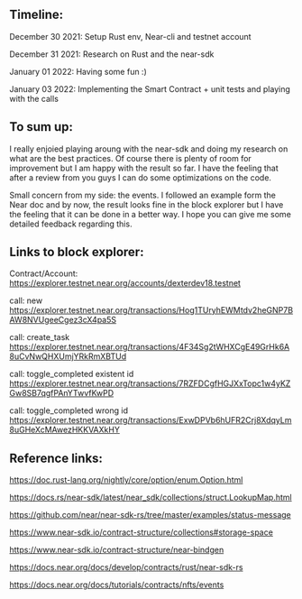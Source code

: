 ## Timeline:

December 30 2021: Setup Rust env, Near-cli and testnet account

December 31 2021: Research on Rust and the near-sdk

January 01 2022: Having some fun :)

January 03 2022: Implementing the Smart Contract + unit tests and playing with the calls

## To sum up:

I really enjoied playing aroung with the near-sdk and doing my research on what are the best practices. Of course there is plenty of room for improvement but I am happy with the result so far. I have the feeling that after a review from you guys I can do some optimizations on the code.

Small concern from my side: the events.
I followed an example form the Near doc and by now, the result looks fine in the block explorer but I have the feeling that it can be done in a better way. I hope you can give me some detailed feedback regarding this.

## Links to block explorer:

Contract/Account:
https://explorer.testnet.near.org/accounts/dexterdev18.testnet

call: new
https://explorer.testnet.near.org/transactions/Hog1TUryhEWMtdv2heGNP7BAW8NVUgeeCgez3cX4pa5S

call: create_task
https://explorer.testnet.near.org/transactions/4F34Sg2tWHXCgE49GrHk6A8uCvNwQHXUmjYRkRmXBTUd

call: toggle_completed existent id
https://explorer.testnet.near.org/transactions/7RZFDCgfHGJXxTopc1w4yKZGw8SB7qgfPAnYTwvfKwPD

call: toggle_completed wrong id
https://explorer.testnet.near.org/transactions/ExwDPVb6hUFR2Crj8XdqyLm8uGHeXcMAwezHKKVAXkHY

## Reference links:

https://doc.rust-lang.org/nightly/core/option/enum.Option.html

https://docs.rs/near-sdk/latest/near_sdk/collections/struct.LookupMap.html

https://github.com/near/near-sdk-rs/tree/master/examples/status-message

https://www.near-sdk.io/contract-structure/collections#storage-space

https://www.near-sdk.io/contract-structure/near-bindgen

https://docs.near.org/docs/develop/contracts/rust/near-sdk-rs

https://docs.near.org/docs/tutorials/contracts/nfts/events

